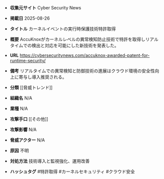 - **収集元サイト**
Cyber Security News

- **掲載日**
2025-08-26

- **タイトル**
カーネルイベントの実行時保護技術特許取得

- **概要**
AccuKnoxがカーネルレベルの異常検知防止技術で特許を取得しリアルタイムでの検出と対応を可能にした新技術を発表した。

- **URL**
https://cybersecuritynews.com/accuknox-awarded-patent-for-runtime-security/

- **備考**
リアルタイムでの異常検知と防御技術の進展はクラウド環境の安全性向上に寄与し導入推奨される。

- **分類**
[[脅威トレンド]]

- **組織名**
N/A

- **業種**
N/A

- **攻撃手口**
[[その他]]

- **攻撃影響**
N/A

- **脅威アクター**
N/A

- **原因**
不明

- **対処方法**
技術導入と監視強化、運用改善

- **ハッシュタグ**
#特許取得 #カーネルセキュリティ #クラウド安全
